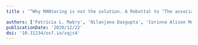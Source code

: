 ```yaml
---
title : '“Why MANtoring is not the solution. A Rebuttal to ‘The association between early career informal mentorship in academic collaborations and junior author performance.’”'

authors: ['Patricia L. Mabry', 'Nilanjana Dasgupta', 'Corinne Alison Moss-Racusin', 'Lora E Park', 'Franco Pestilli', 'Aneeta Rattan', 'Susanne Ressl', 'Jessi Lyn Smith', 'Xiaoran Yan', 'Amanda Diekman', 'Stephanie A. Fryberg', 'Judith M. Harackiewicz', 'Alison Ledgerwood', 'Mary C Murphy', 'Sylvia Perry', 'Kate A. Ratliff', 'Denise Sekaquaptewa', 'Dustin B Thoman']
publicationDate: '2020/12/22'
doi: '10.31234/osf.io/xqjs4'
---
```

